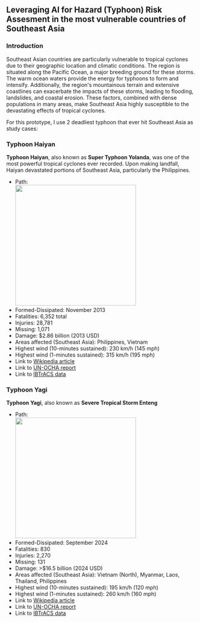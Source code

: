 ## Leveraging AI for Hazard (Typhoon) Risk Assesment in the most vulnerable countries of Southeast Asia
### Introduction

Southeast Asian countries are particularly vulnerable to tropical cyclones due to their geographic location and climatic conditions. The region is situated along the Pacific Ocean, a major breeding ground for these storms. The warm ocean waters provide the energy for typhoons to form and intensify. Additionally, the region's mountainous terrain and extensive coastlines can exacerbate the impacts of these storms, leading to flooding, landslides, and coastal erosion. These factors, combined with dense populations in many areas, make Southeast Asia highly susceptible to the devastating effects of tropical cyclones.

For this prototype, I use 2 deadliest typhoon that ever hit Southeast Asia as study cases:

### Typhoon Haiyan
__Typhoon Haiyan__, also known as __Super Typhoon Yolanda__, was one of the most powerful tropical cyclones ever recorded. Upon making landfall, Haiyan devastated portions of Southeast Asia, particularly the Philippines.<br />
 * Path:<br />
   <img src="https://upload.wikimedia.org/wikipedia/commons/2/2c/Haiyan_2013_path.png" width="320"></img>
  * Formed-Dissipated: November 2013
  * Fatalities: 6,352 total
  * Injuries: 28,781
  * Missing: 1,071
  * Damage: $2.86 billion (2013 USD)
  * Areas affected (Southeast Asia): Philippines, Vietnam
  * Highest wind (10-minutes sustained): 230 km/h (145 mph)
  * Highest wind (1-minutes sustained): 315 km/h (195 mph)
  * Link to [Wikipedia article](https://en.wikipedia.org/wiki/Typhoon_Haiyan)
  * Link to [UN-OCHA report](https://www.unocha.org/publications/report/philippines/philippines-super-typhoon-haiyan-yolanda-retrospect-humanitarian-impact-and-response-achievements-humanitarian-country-team-26-october-2023)
  * Link to [IBTrACS data](https://ncics.org/ibtracs/index.php?name=v04r01-2013306N07162)

### Typhoon Yagi
__Typhoon Yagi__, also known as __Severe Tropical Storm Enteng__
  * Path: <br />
    <img src="https://upload.wikimedia.org/wikipedia/commons/c/c2/Yagi_2024_path.png" width="320"></img>
  * Formed-Dissipated: September 2024
  * Fatalities: 830
  * Injuries: 2,270
  * Missing: 131
  * Damage: >$16.5 billion (2024 USD)
  * Areas affected (Southeast Asia): Vietnam (North), Myanmar, Laos, Thailand, Philippines
  * Highest wind (10-minutes sustained): 195 km/h (120 mph)
  * Highest wind (1-minutes sustained): 260 km/h (160 mph)
  * Link to [Wikipedia article](https://en.wikipedia.org/wiki/Typhoon_Yagi)
  * Link to [UN-OCHA report](https://www.unocha.org/publications/report/viet-nam/viet-nam-typhoon-yagi-and-floods-situation-update-no-3-14-september-2024)
  * Link to [IBTrACS data](https://ncics.org/ibtracs/index.php?name=v04r01-2024246N14125)
  
